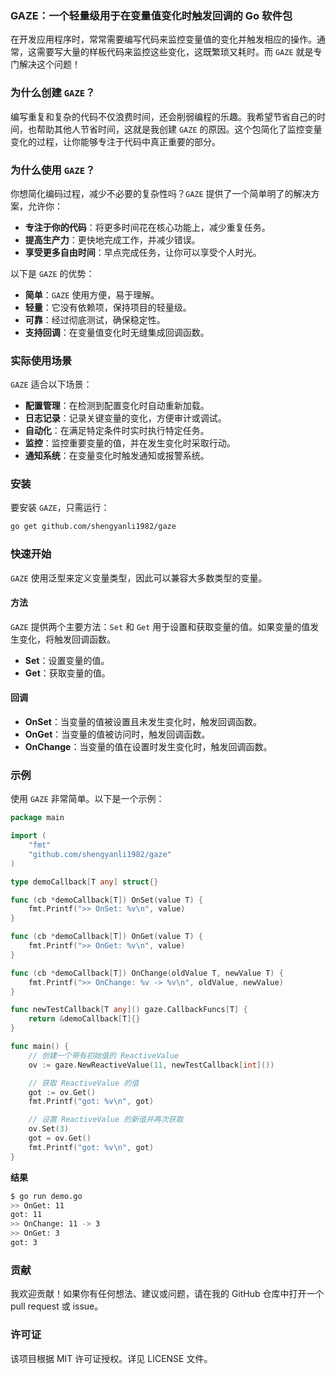 ### GAZE：一个轻量级用于在变量值变化时触发回调的 Go 软件包

在开发应用程序时，常常需要编写代码来监控变量值的变化并触发相应的操作。通常，这需要写大量的样板代码来监控这些变化，这既繁琐又耗时。而 `GAZE` 就是专门解决这个问题！

### 为什么创建 `GAZE`？

编写重复和复杂的代码不仅浪费时间，还会削弱编程的乐趣。我希望节省自己的时间，也帮助其他人节省时间，这就是我创建 `GAZE` 的原因。这个包简化了监控变量变化的过程，让你能够专注于代码中真正重要的部分。

### 为什么使用 `GAZE`？

你想简化编码过程，减少不必要的复杂性吗？`GAZE` 提供了一个简单明了的解决方案，允许你：

-   **专注于你的代码**：将更多时间花在核心功能上，减少重复任务。
-   **提高生产力**：更快地完成工作，并减少错误。
-   **享受更多自由时间**：早点完成任务，让你可以享受个人时光。

以下是 `GAZE` 的优势：

-   **简单**：`GAZE` 使用方便，易于理解。
-   **轻量**：它没有依赖项，保持项目的轻量级。
-   **可靠**：经过彻底测试，确保稳定性。
-   **支持回调**：在变量值变化时无缝集成回调函数。

### 实际使用场景

`GAZE` 适合以下场景：

-   **配置管理**：在检测到配置变化时自动重新加载。
-   **日志记录**：记录关键变量的变化，方便审计或调试。
-   **自动化**：在满足特定条件时实时执行特定任务。
-   **监控**：监控重要变量的值，并在发生变化时采取行动。
-   **通知系统**：在变量变化时触发通知或报警系统。

### 安装

要安装 `GAZE`，只需运行：

```bash
go get github.com/shengyanli1982/gaze
```

### 快速开始

`GAZE` 使用泛型来定义变量类型，因此可以兼容大多数类型的变量。

#### 方法

`GAZE` 提供两个主要方法：`Set` 和 `Get` 用于设置和获取变量的值。如果变量的值发生变化，将触发回调函数。

-   **Set**：设置变量的值。
-   **Get**：获取变量的值。

#### 回调

-   **OnSet**：当变量的值被设置且未发生变化时，触发回调函数。
-   **OnGet**：当变量的值被访问时，触发回调函数。
-   **OnChange**：当变量的值在设置时发生变化时，触发回调函数。

### 示例

使用 `GAZE` 非常简单。以下是一个示例：

```go
package main

import (
    "fmt"
    "github.com/shengyanli1982/gaze"
)

type demoCallback[T any] struct{}

func (cb *demoCallback[T]) OnSet(value T) {
    fmt.Printf(">> OnSet: %v\n", value)
}

func (cb *demoCallback[T]) OnGet(value T) {
    fmt.Printf(">> OnGet: %v\n", value)
}

func (cb *demoCallback[T]) OnChange(oldValue T, newValue T) {
    fmt.Printf(">> OnChange: %v -> %v\n", oldValue, newValue)
}

func newTestCallback[T any]() gaze.CallbackFuncs[T] {
    return &demoCallback[T]{}
}

func main() {
    // 创建一个带有初始值的 ReactiveValue
    ov := gaze.NewReactiveValue(11, newTestCallback[int]())

    // 获取 ReactiveValue 的值
    got := ov.Get()
    fmt.Printf("got: %v\n", got)

    // 设置 ReactiveValue 的新值并再次获取
    ov.Set(3)
    got = ov.Get()
    fmt.Printf("got: %v\n", got)
}
```

**结果**

```bash
$ go run demo.go
>> OnGet: 11
got: 11
>> OnChange: 11 -> 3
>> OnGet: 3
got: 3
```

### 贡献

我欢迎贡献！如果你有任何想法、建议或问题，请在我的 GitHub 仓库中打开一个 pull request 或 issue。

### 许可证

该项目根据 MIT 许可证授权。详见 LICENSE 文件。
